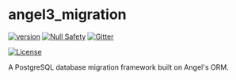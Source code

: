 # angel3_migration
[![version](https://img.shields.io/badge/pub-v4.0.0-brightgreen)](https://pub.dartlang.org/packages/angel3_migration)
[![Null Safety](https://img.shields.io/badge/null-safety-brightgreen)](https://dart.dev/null-safety)
[![Gitter](https://img.shields.io/gitter/room/angel_dart/discussion)](https://gitter.im/angel_dart/discussion)

[![License](https://img.shields.io/github/license/dukefirehawk/angel)](https://github.com/dukefirehawk/angel/tree/angel3/packages/orm/angel_migration/LICENSE)

A PostgreSQL database migration framework built on Angel's ORM.
